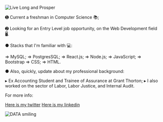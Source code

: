 ![Live Long and Prosper](https://media.giphy.com/media/IL4iTvQH0MjS/giphy.gif)


➊ Current a freshman in Computer Science 📚; 

➋ Looking for an Entry Level job opportunity, on the Web Development field 🖥.

● Stacks that I'm familiar with 💻:

⇒ MySQL;
⇒ PostgresSQL;
⇒ React.js;
⇒ Node.js;
⇒ JavaScript;
⇒ Bootstrap
⇒ CSS;
⇒ HTML.

● Also, quickly, update about my professional background:

▸ Ex Accounting Student and Trainee of Assurance at Grant Thorton;
▸ I also worked on the sector of Labor, Labor Justice, and Internal Audit.

For more info:

[Here is my twitter](https://twitter.com/LeonNimoy)
[Here is my linkedin](https://www.linkedin.com/in/leonardo-mateus-208084146/)


![DATA smiling](https://media.giphy.com/media/rIq6ASPIqo2k0/giphy.gif)

<!--
**LeonNimoy/LeonNimoy** is a ✨ _special_ ✨ repository because its `README.md` (this file) appears on your GitHub profile.


